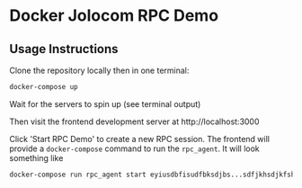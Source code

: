 # Docker Jolocom RPC Demo

## Usage Instructions

Clone the repository locally then in one terminal:
```sh
docker-compose up
```

Wait for the servers to spin up (see terminal output)

Then visit the frontend development server at http://localhost:3000 

Click 'Start RPC Demo' to create a new RPC session. The frontend will provide a
`docker-compose` command to run the `rpc_agent`. It will look something like

```sh
docker-compose run rpc_agent start eyiusdbfisudfbksdjbs...sdfjkhsdjkfshk
```
